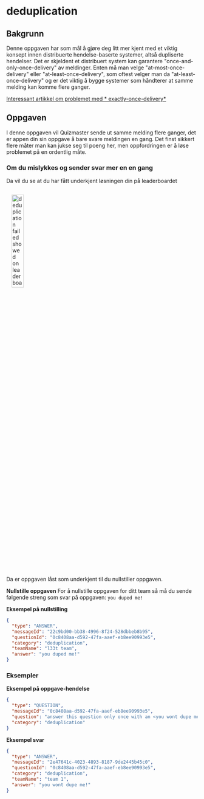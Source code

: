 # deduplication

## Bakgrunn

Denne oppgaven har som mål å gjøre deg litt mer kjent med et viktig konsept innen distribuerte hendelse-baserte
systemer, altså dupliserte hendelser.
Det er skjeldent et distribuert system kan garantere "once-and-only-once-delivery" av meldinger. Enten må man velge
"at-most-once-delivery" eller "at-least-once-delivery", som oftest velger man da "at-least-once-delivery" og er det
viktig å bygge systemer som håndterer at samme melding kan komme flere ganger.

[Interessant artikkel om problemet med *
exactly-once-delivery*](https://www.confluent.io/blog/exactly-once-semantics-are-possible-heres-how-apache-kafka-does-it/)

## Oppgaven

I denne oppgaven vil Quizmaster sende ut samme melding flere ganger, det er appen din sin oppgave å bare svare meldingen
en gang. Det finst sikkert flere måter man kan jukse seg til poeng her, men oppfordringen er å løse problemet på en
ordentlig måte.

### Om du mislykkes og sender svar mer en en gang

Da vil du se at du har fått underkjent løsningen din på leaderboardet

<img src="/leesah-game/assets/deduplication-failed.png" style="width: 25%;padding: 1em" alt="deduplication failed showed on leaderboard">


Da er oppgaven låst som underkjent til du nullstiller oppgaven.

**Nullstille oppgaven**
For å nullstille oppgaven for ditt team så må du sende følgende streng som svar på oppgaven: `you duped me!`

**Eksempel på nullstilling**

```json
{
  "type": "ANSWER",
  "messageId": "22c9bd00-bb38-4996-8f24-528dbbeb8b95",
  "questionId": "0c8408aa-d592-47fa-aaef-eb8ee90993e5",
  "category": "deduplication",
  "teamName": "l33t team",
  "answer": "you duped me!"
}
```

### Eksempler

**Eksempel på oppgave-hendelse**

```json
{
  "type": "QUESTION",
  "messageId": "0c8408aa-d592-47fa-aaef-eb8ee90993e5",
  "question": "answer this question only once with an <you wont dupe me!>",
  "category": "deduplication"
}
```

**Eksempel svar**

```json
{
  "type": "ANSWER",
  "messageId": "2e47641c-4023-4893-8187-9de2445b45c0",
  "questionId": "0c8408aa-d592-47fa-aaef-eb8ee90993e5",
  "category": "deduplication",
  "teamName": "team 1",
  "answer": "you wont dupe me!"
}
```